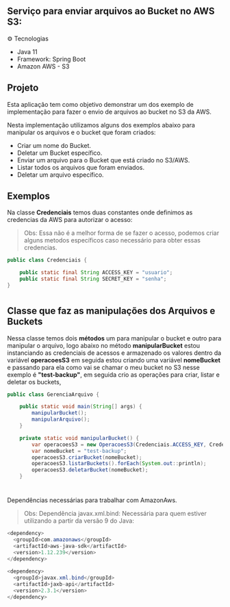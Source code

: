 ## Serviço para enviar arquivos ao Bucket no AWS S3:
:gear: Tecnologias

- Java 11
- Framework: Spring Boot
- Amazon AWS - S3

## Projeto
Esta aplicação tem como objetivo demonstrar um dos exemplo de implementação para fazer o envio de arquivos ao bucket no S3 da AWS.

Nesta implementação utilizamos alguns dos exemplos abaixo para manipular os arquivos e o bucket que foram criados:
- Criar um nome do Bucket.
- Deletar um Bucket específico.
- Enviar um arquivo para o Bucket que está criado no S3/AWS.
- Listar todos os arquivos que foram enviados.
- Deletar um arquivo específico.

## Exemplos
Na classe **Credenciais** temos duas constantes onde definimos as credencias da AWS para autorizar o acesso:

> Obs: Essa não é a melhor forma de se fazer o acesso, podemos criar alguns metodos específicos caso necessário para obter essas credencias.

```java
public class Credenciais {

    public static final String ACCESS_KEY = "usuario";
    public static final String SECRET_KEY = "senha";
}
```
#
## Classe que faz as manipulações dos Arquivos e Buckets

Nessa classe temos dois **métodos** um para manipular o bucket e outro para manipular o arquivo, logo abaixo no método **manipularBucket** estou instanciando as credenciais de acessos e armazenado os valores dentro da variável **operacoesS3** em seguida estou criando uma variável **nomeBucket** e passando para ela como vai se chamar o meu bucket no S3 nesse exemplo é **"test-backup"**, em seguida crio as operações para criar, listar e deletar os buckets,

```java
public class GerenciaArquivo {

    public static void main(String[] args) {
        manipularBucket();
        manipularArquivo();
    }

    private static void manipularBucket() {
        var operacoesS3 = new OperacoesS3(Credenciais.ACCESS_KEY, Credenciais.SECRET_KEY);
        var nomeBucket = "test-backup";
        operacoesS3.criarBucket(nomeBucket);
        operacoesS3.listarBuckets().forEach(System.out::println);
        operacoesS3.deletarBucket(nomeBucket);
    }
```
#
Dependências necessárias para trabalhar com AmazonAws.

> Obs: Dependência javax.xml.bind: Necessária para quem estiver utilizando a partir da versão 9 do Java:
```java
<dependency>
  <groupId>com.amazonaws</groupId>
  <artifactId>aws-java-sdk</artifactId>
  <version>1.12.239</version>
</dependency>
	
<dependency>
  <groupId>javax.xml.bind</groupId>
  <artifactId>jaxb-api</artifactId>
  <version>2.3.1</version>
</dependency>
```
